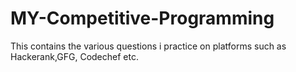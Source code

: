 # MY-Competitive-Programming
This contains the various questions i practice on platforms such as Hackerank,GFG, Codechef etc.
